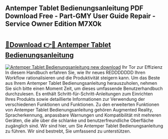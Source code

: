 ## Antemper Tablet Bedienungsanleitung PDF Download Free - Part-GMY User Guide Repair - Service Owner Edition M7XOk

# <h2><a href="http://df35tux.blite.top/?on=Antemper+Tablet+Bedienungsanleitung">🔗Download 👉🔴 Antemper Tablet Bedienungsanleitung</a></h2>

[![Antemper Tablet Bedienungsanleitung new download](https://i.imgur.com/lujVjoI.png)](http://df35tux.blite.top/?on=Antemper+Tablet+Bedienungsanleitung)
Ihr Tor zur Effizienz In diesem Handbuch erfahren Sie, wie Ihr neues REDDDDDDD Ihren Workflow rationalisieren und die Produktivität steigern kann. Um das Beste aus Ihrem Antemper Tablet Bedienungsanleitung herauszuholen, nehmen Sie sich bitte einen Moment Zeit, um dieses umfassende Benutzerhandbuch durchzulesen. Es enthält Schritt-für-Schritt-Anleitungen zum Einrichten Ihres Produkts sowie detaillierte Informationen zur Verwendung der verschiedenen Funktionen und Funktionen. Zu den erweiterten Funktionen von Antemper Tablet Bedienungsanleitung gehören Augmented Reality, Spracherkennung, anpassbare Warnungen und Kompatibilität mit mehreren Geräten, die alle über die schlanke und benutzerfreundliche Oberfläche zugänglich sind. Wir sind hier, um Sie Antemper Tablet Bedienungsanleitung zu führen. Wir sind bestrebt, Sie umfassend zu unterstützen.
